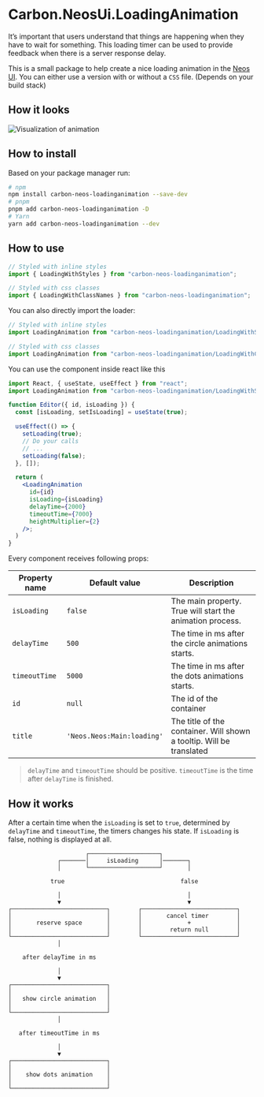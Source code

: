 # Carbon.NeosUi.LoadingAnimation

It’s important that users understand that things are happening when they have to wait for something. This loading timer
can be used to provide feedback when there is a server response delay.

This is a small package to help create a nice loading animation in the [Neos UI](http://github.com/neos/neos-ui).
You can either use a version with or without a `CSS` file. (Depends on your build stack)

## How it looks

![Visualization of animation](https://github.com/user-attachments/assets/afecd1bf-d1de-4cb7-a1c7-813bd1ea2a5b)

## How to install

Based on your package manager run:

```bash
# npm
npm install carbon-neos-loadinganimation --save-dev
# pnpm
pnpm add carbon-neos-loadinganimation -D
# Yarn
yarn add carbon-neos-loadinganimation --dev
```

## How to use

```js
// Styled with inline styles
import { LoadingWithStyles } from "carbon-neos-loadinganimation";

// Styled with css classes
import { LoadingWithClassNames } from "carbon-neos-loadinganimation";
```

You can also directly import the loader:

```js
// Styled with inline styles
import LoadingAnimation from "carbon-neos-loadinganimation/LoadingWithStyles";

// Styled with css classes
import LoadingAnimation from "carbon-neos-loadinganimation/LoadingWithClassNames";
```

You can use the component inside react like this

```jsx
import React, { useState, useEffect } from "react";
import LoadingAnimation from "carbon-neos-loadinganimation/LoadingWithStyles";

function Editor({ id, isLoading }) {
  const [isLoading, setIsLoading] = useState(true);

  useEffect(() => {
    setLoading(true);
    // Do your calls
    // ...
    setLoading(false);
  }, []);

  return (
    <LoadingAnimation
      id={id}
      isLoading={isLoading}
      delayTime={2000}
      timeoutTime={7000}
      heightMultiplier={2}
    />;
  )
}
```

Every component receives following props:

| Property name | Default value              | Description                                                          |
| ------------- | -------------------------- | -------------------------------------------------------------------- |
| `isLoading`   | `false`                    | The main property. True will start the animation process.            |
| `delayTime`   | `500`                      | The time in ms after the circle animations starts.                   |
| `timeoutTime` | `5000`                     | The time in ms after the dots animations starts.                     |
| `id`          | `null`                     | The id of the container                                              |
| `title`       | `'Neos.Neos:Main:loading'` | The title of the container. Will shown a tooltip. Will be translated |

> `delayTime` and `timeoutTime` should be positive. `timeoutTime` is the time after `delayTime` is finished.

## How it works

After a certain time when the `isLoading` is set to `true`, determined by `delayTime` and `timeoutTime`, the timers
changes his state. If `isLoading` is false, nothing is displayed at all.

```
                      ┌────────────────────┐
              ┌───────│     isLoading      │───────┐
              │       └────────────────────┘       │

            true                                 false

              │                                    │
              ▼                                    ▼
┌───────────────────────────┐        ┌───────────────────────────┐
│                           │        │       cancel timer        │
│       reserve space       │        │             +             │
│                           │        │        return null        │
└───────────────────────────┘        └───────────────────────────┘
              │

    after delayTime in ms

              │
              ▼
┌───────────────────────────┐
│                           │
│   show circle animation   │
│                           │
└───────────────────────────┘
              │

   after timeoutTime in ms

              │
              ▼
┌───────────────────────────┐
│                           │
│    show dots animation    │
│                           │
└───────────────────────────┘
```
